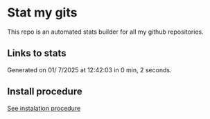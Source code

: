# Stat my gits

This repo is an automated stats builder for all my github repositories.

## Links to stats


Generated on 01/ 7/2025 at 12:42:03 in 0 min, 2 seconds.

## Install procedure

[See instalation procedure](./src/install.md)
